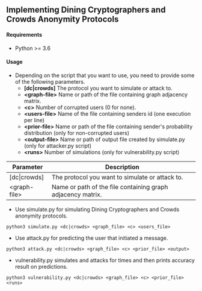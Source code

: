 ## Implementing Dining Cryptographers and Crowds Anonymity Protocols ##

#### Requirements
* Python >= 3.6

#### Usage

- Depending on the script that you want to use, you need to provide some of the following parameters.
  - **[dc|crowds]**       The protocol you want to simulate or attack to.
  - **\<graph-file\>**    Name or path of the file containing graph adjacency matrix.
  - **\<c\>**             Number of corrupted users (0 for none).
  - **\<users-file\>**    Name of the file containing senders id (one execution per line)
  - **\<prior-file\>**    Name or path of the file containing sender's probability distribution (only for non-corrupted users)
  - **\<output-file\>**   Name or path of output file created by simulate.py (only for attacker.py script)
  - **\<runs\>**          Number of simulations (only for vulnerability.py script)
  
| Parameter | Description |
| --- | --- |
| \[dc\|crowds\] | The protocol you want to simulate or attack to. |
| \<graph\-file\> | Name or path of the file containing graph adjacency matrix. |

- Use simulate.py for simulating Dining Cryptographers and Crowds anonymity protocols.<br />
 ```
 python3 simulate.py <dc|crowds> <graph_file> <c> <users_file> 
 ```
- Use attack.py for predicting the user that initiated a message.<br />
```
python3 attack.py <dc|crowds> <graph_file> <c> <prior_file> <output>  
```

- vulnerability.py simulates and attacks for <runs> times and then prints accuracy result on predictions.<br />
```
python3 vulnerability.py <dc|crowds> <graph_file> <c> <prior_file> <runs>
```

